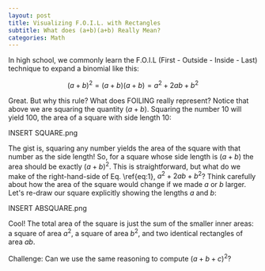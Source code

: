```yaml
---
layout: post
title: Visualizing F.O.I.L. with Rectangles
subtitle: What does (a+b)(a+b) Really Mean?
categories: Math
---
```

<html>
  <head>
  <script type="text/javascript" async
    src="https://cdnjs.cloudflare.com/ajax/libs/mathjax/2.7.4/latest.js?config=TeX-MML-AM_CHTML">
  </script>

  <script type="text/x-mathjax-config">
  MathJax.Hub.Config({
    tex2jax: {inlineMath: [['$','$'], ['\\(','\\)']]}
  });
  </script>
  <script type="text/javascript" async src="path-to-mathjax/MathJax.js?config=TeX-AMS_CHTML"></script>
  </head>
</html>

In high school, we commonly learn the F.O.I.L (First - Outside - Inside - Last) technique to expand a binomial like this: <br />

$$(a+b)^{2}=(a+b)(a+b)=a^{2}+2ab+b^{2}$$

Great. But why this rule? What does FOILING really represent? Notice that above we are squaring the quantity $(a+b)$. Squaring the number 10 will yield 100, the area of a square with side length 10: <br />

INSERT SQUARE.png

The gist is, squaring any number yields the area of the square with that number as the side length! So, for a square whose side length is $(a+b)$ the area should be exactly $(a+b)^{2}$. This is straightforward, but what do we make of the right-hand-side of Eq. \ref{eq:1}, $a^{2}+2ab+b^{2}$? Think carefully about how the area of the square would change if we made $a$ or $b$ larger. Let's re-draw our square explicitly showing the lengths $a$ and $b$: <br />

INSERT ABSQUARE.png

Cool! The total area of the square is just the sum of the smaller inner areas: a square of area $a^{2}$, a square of area $b^{2}$, and two identical rectangles of area $ab$. <br />

Challenge: Can we use the same reasoning to compute $(a+b+c)^{2}$?







